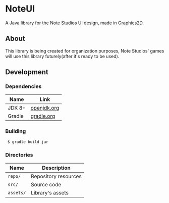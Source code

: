 # NoteUI
A Java library for the Note Studios UI design, made in Graphics2D.

## About
This library is being created for organization purposes, Note Studios' games will use this library futurely(after it's ready to be used).

## Development
### Dependencies

| Name | Link |
| - | - |
| JDK 8+  | [openjdk.org](https://openjdk.org) |
| Gradle | [gradle.org](https://gradle.org/installation) |

### Building

```sh
 $ gradle build jar
```

### Directories
| Name | Description |
| - | - |
| `repo/` | Repository resources |
| `src/` | Source code |
| `assets/` | Library's assets |
